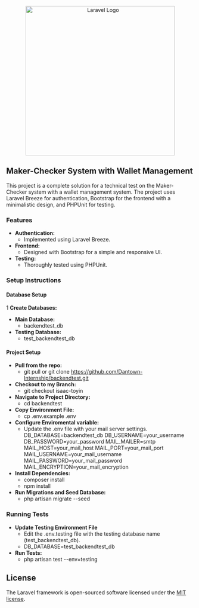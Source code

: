 <p align="center"><a href="https://laravel.com" target="_blank"><img src="https://raw.githubusercontent.com/laravel/art/master/logo-lockup/5%20SVG/2%20CMYK/1%20Full%20Color/laravel-logolockup-cmyk-red.svg" width="400" alt="Laravel Logo"></a></p>
 

## Maker-Checker System with Wallet Management
This project is a complete solution for a technical test on the Maker-Checker system with a wallet management system. The project uses Laravel Breeze for authentication, Bootstrap for the frontend with a minimalistic design, and PHPUnit for testing.

### Features

- **Authentication:**
    - Implemented using Laravel Breeze.
- **Frontend:**
    - Designed with Bootstrap for a simple and responsive UI.
- **Testing:**
    - Thoroughly tested using PHPUnit.

### Setup Instructions
#### Database Setup

1 **Create Databases:**
- **Main Database:**
    - backendtest_db
- **Testing Database:**
    - test_backendtest_db

#### Project Setup

- **Pull from the repo:** 
    - git pull   or git clone https://github.com/Dantown-Internship/backendtest.git
- **Checkout to my Branch:** 
    - git checkout isaac-toyin  
- **Navigate to Project Directory:**
    - cd backendtest 
- **Copy Environment File:** 
    - cp .env.example .env     
- **Configure Enviromental variable:**      
    - Update the .env file with your mail server settings.
        DB_DATABASE=backendtest_db
        DB_USERNAME=your_username
        DB_PASSWORD=your_password
        MAIL_MAILER=smtp
        MAIL_HOST=your_mail_host
        MAIL_PORT=your_mail_port
        MAIL_USERNAME=your_mail_username
        MAIL_PASSWORD=your_mail_password
        MAIL_ENCRYPTION=your_mail_encryption
- **Install Dependencies:**      
    - composer install
    - npm install
- **Run Migrations and Seed Database:**      
    - php artisan migrate --seed
 

### Running Tests
- **Update Testing Environment File**      
    - Edit the .env.testing file with the testing database name (test_backendtest_db).
    - DB_DATABASE=test_backendtest_db
- **Run Tests:**      
    - php artisan test --env=testing
 

## License

The Laravel framework is open-sourced software licensed under the [MIT license](https://opensource.org/licenses/MIT).
